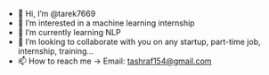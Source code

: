 - 👋 Hi, I’m @tarek7669
- 👀 I’m interested in a machine learning internship
- 🌱 I’m currently learning NLP
- 💞️ I’m looking to collaborate with you on any startup, part-time job, internship, training...
- 📫 How to reach me -> Email: tashraf154@gmail.com

<!---
tarek7669/tarek7669 is a ✨ special ✨ repository because its `README.md` (this file) appears on your GitHub profile.
You can click the Preview link to take a look at your changes.
--->

